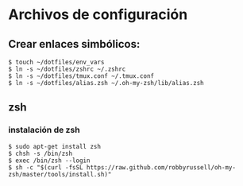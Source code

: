 # Archivos de configuración

## Crear enlaces simbólicos:

```shell
$ touch ~/dotfiles/env_vars
$ ln -s ~/dotfiles/zshrc ~/.zshrc
$ ln -s ~/dotfiles/tmux.conf ~/.tmux.conf
$ ln -s ~/dotfiles/alias.zsh ~/.oh-my-zsh/lib/alias.zsh
```

## zsh
### instalación de zsh
```shell
$ sudo apt-get install zsh
$ chsh -s /bin/zsh
$ exec /bin/zsh --login
$ sh -c "$(curl -fsSL https://raw.github.com/robbyrussell/oh-my-zsh/master/tools/install.sh)"
```
